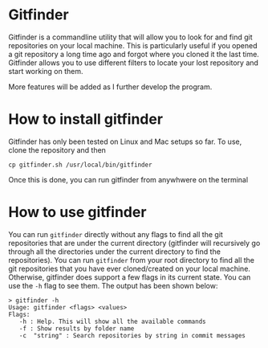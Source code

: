 # Gitfinder

Gitfinder is a commandline utility that will allow you to look for and find git repositories on your local machine. This
is particularly useful if you opened a git repository a long time ago and forgot where you cloned it the last time.
Gitfinder allows you to use different filters to locate your lost repository and start working on them.

More features will be added as I further develop the program.

# How to install gitfinder

Gitfinder has only been tested on Linux and Mac setups so far. To use, clone the repository and then

```
cp gitfinder.sh /usr/local/bin/gitfinder
```

Once this is done, you can run gitfinder from anywhwere on the terminal

# How to use gitfinder

You can run `gitfinder` directly without any flags to find all the git repositories that are under the current directory
(gitfinder will recursively go through all the directories under the current directory to find the repositories). You
can run `gitfinder` from your root directory to find all the git repositories that you have ever cloned/created on your
local machine. Otherwise, gitfinder does support a few flags in its current state. You can use the `-h` flag to see them.
The output has been shown below:

```
> gitfinder -h
Usage: gitfinder <flags> <values>
Flags:
   -h : Help. This will show all the available commands
   -f : Show results by folder name
   -c  "string" : Search repositories by string in commit messages
```

